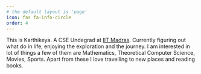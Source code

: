 ```yaml
---
# the default layout is 'page'
icon: fas fa-info-circle
order: 4
---
```


This is Karthikeya. A CSE Undegrad at [IIT Madras](https://www.iitm.ac.in/). Currently figuring out what do in life, enjoying the exploration and the journey. I am interested in lot of things a few of them are Mathematics, Theoretical Computer Science, Movies, Sports. Apart from these I love travelling to new places and reading books.